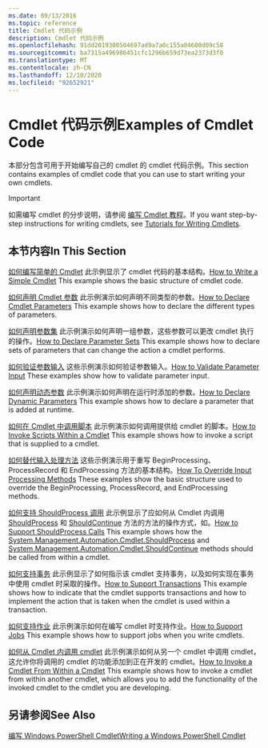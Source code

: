 ```yaml
---
ms.date: 09/13/2016
ms.topic: reference
title: Cmdlet 代码示例
description: Cmdlet 代码示例
ms.openlocfilehash: 91dd2019300504697ad9a7a0c155a04600d09c58
ms.sourcegitcommit: ba7315a496986451cfc1296b659d73ea2373d3f0
ms.translationtype: MT
ms.contentlocale: zh-CN
ms.lasthandoff: 12/10/2020
ms.locfileid: "92652921"
---
```

# <a name="examples-of-cmdlet-code"></a><span data-ttu-id="98f12-103">Cmdlet 代码示例</span><span class="sxs-lookup"><span data-stu-id="98f12-103">Examples of Cmdlet Code</span></span>

<span data-ttu-id="98f12-104">本部分包含可用于开始编写自己的 cmdlet 的 cmdlet 代码示例。</span><span class="sxs-lookup"><span data-stu-id="98f12-104">This section contains examples of cmdlet code that you can use to start writing your own cmdlets.</span></span>

> [!IMPORTANT]
> <span data-ttu-id="98f12-105">如需编写 cmdlet 的分步说明，请参阅 [编写 Cmdlet 教程](./tutorials-for-writing-cmdlets.md)。</span><span class="sxs-lookup"><span data-stu-id="98f12-105">If you want step-by-step instructions for writing cmdlets, see [Tutorials for Writing Cmdlets](./tutorials-for-writing-cmdlets.md).</span></span>

## <a name="in-this-section"></a><span data-ttu-id="98f12-106">本节内容</span><span class="sxs-lookup"><span data-stu-id="98f12-106">In This Section</span></span>

<span data-ttu-id="98f12-107">[如何编写简单的 Cmdlet](./how-to-write-a-simple-cmdlet.md) 此示例显示了 cmdlet 代码的基本结构。</span><span class="sxs-lookup"><span data-stu-id="98f12-107">[How to Write a Simple Cmdlet](./how-to-write-a-simple-cmdlet.md) This example shows the basic structure of cmdlet code.</span></span>

<span data-ttu-id="98f12-108">[如何声明 Cmdlet 参数](./how-to-declare-cmdlet-parameters.md) 此示例演示如何声明不同类型的参数。</span><span class="sxs-lookup"><span data-stu-id="98f12-108">[How to Declare Cmdlet Parameters](./how-to-declare-cmdlet-parameters.md) This example shows how to declare the different types of parameters.</span></span>

<span data-ttu-id="98f12-109">[如何声明参数集](./how-to-declare-parameter-sets.md) 此示例演示如何声明一组参数，这些参数可以更改 cmdlet 执行的操作。</span><span class="sxs-lookup"><span data-stu-id="98f12-109">[How to Declare Parameter Sets](./how-to-declare-parameter-sets.md) This example shows how to declare sets of parameters that can change the action a cmdlet performs.</span></span>

<span data-ttu-id="98f12-110">[如何验证参数输入](./how-to-validate-parameter-input.md) 这些示例演示如何验证参数输入。</span><span class="sxs-lookup"><span data-stu-id="98f12-110">[How to Validate Parameter Input](./how-to-validate-parameter-input.md) These examples show how to validate parameter input.</span></span>

<span data-ttu-id="98f12-111">[如何声明动态参数](./how-to-declare-dynamic-parameters.md) 此示例演示如何声明在运行时添加的参数。</span><span class="sxs-lookup"><span data-stu-id="98f12-111">[How to Declare Dynamic Parameters](./how-to-declare-dynamic-parameters.md) This example shows how to declare a parameter that is added at runtime.</span></span>

<span data-ttu-id="98f12-112">[如何在 Cmdlet 中调用脚本](./how-to-invoke-scripts-within-a-cmdlet.md) 此示例演示如何调用提供给 cmdlet 的脚本。</span><span class="sxs-lookup"><span data-stu-id="98f12-112">[How to Invoke Scripts Within a Cmdlet](./how-to-invoke-scripts-within-a-cmdlet.md) This example shows how to invoke a script that is supplied to a cmdlet.</span></span>

<span data-ttu-id="98f12-113">[如何替代输入处理方法](./how-to-override-input-processing-methods.md) 这些示例演示用于重写 BeginProcessing、ProcessRecord 和 EndProcessing 方法的基本结构。</span><span class="sxs-lookup"><span data-stu-id="98f12-113">[How To Override Input Processing Methods](./how-to-override-input-processing-methods.md) These examples show the basic structure used to override the BeginProcessing, ProcessRecord, and EndProcessing methods.</span></span>

<span data-ttu-id="98f12-114">[如何支持 ShouldProcess 调用](./how-to-request-confirmations.md) 此示例显示了应如何从 Cmdlet 内调用 [ShouldProcess](/dotnet/api/System.Management.Automation.Cmdlet.ShouldProcess) 和 [ShouldContinue](/dotnet/api/System.Management.Automation.Cmdlet.ShouldContinue) 方法的方法的操作方式，如。</span><span class="sxs-lookup"><span data-stu-id="98f12-114">[How to Support ShouldProcess Calls](./how-to-request-confirmations.md) This example shows how the [System.Management.Automation.Cmdlet.ShouldProcess](/dotnet/api/System.Management.Automation.Cmdlet.ShouldProcess) and [System.Management.Automation.Cmdlet.ShouldContinue](/dotnet/api/System.Management.Automation.Cmdlet.ShouldContinue) methods should be called from within a cmdlet.</span></span>

<span data-ttu-id="98f12-115">[如何支持事务](./how-to-support-transactions.md) 此示例显示了如何指示该 cmdlet 支持事务，以及如何实现在事务中使用 cmdlet 时采取的操作。</span><span class="sxs-lookup"><span data-stu-id="98f12-115">[How to Support Transactions](./how-to-support-transactions.md) This example shows how to indicate that the cmdlet supports transactions and how to implement the action that is taken when the cmdlet is used within a transaction.</span></span>

<span data-ttu-id="98f12-116">[如何支持作业](./how-to-support-jobs.md) 此示例演示如何在编写 cmdlet 时支持作业。</span><span class="sxs-lookup"><span data-stu-id="98f12-116">[How to Support Jobs](./how-to-support-jobs.md) This example shows how to support jobs when you write cmdlets.</span></span>

<span data-ttu-id="98f12-117">[如何从 Cmdlet 内调用 cmdlet](./how-to-invoke-a-cmdlet-from-within-a-cmdlet.md) 此示例演示如何从另一个 cmdlet 中调用 cmdlet，这允许你将调用的 cmdlet 的功能添加到正在开发的 cmdlet。</span><span class="sxs-lookup"><span data-stu-id="98f12-117">[How to Invoke a Cmdlet From Within a Cmdlet](./how-to-invoke-a-cmdlet-from-within-a-cmdlet.md) This example shows how to invoke a cmdlet from within another cmdlet, which allows you to add the functionality of the invoked cmdlet to the cmdlet you are developing.</span></span>

## <a name="see-also"></a><span data-ttu-id="98f12-118">另请参阅</span><span class="sxs-lookup"><span data-stu-id="98f12-118">See Also</span></span>

[<span data-ttu-id="98f12-119">编写 Windows PowerShell Cmdlet</span><span class="sxs-lookup"><span data-stu-id="98f12-119">Writing a Windows PowerShell Cmdlet</span></span>](./writing-a-windows-powershell-cmdlet.md)
